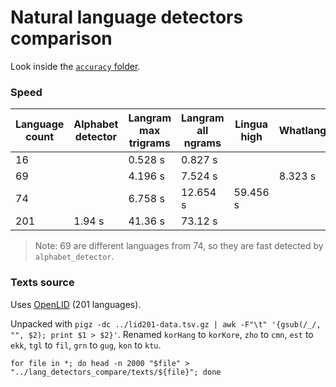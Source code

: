 # Natural language detectors comparison

Look inside the [`accuracy` folder](https://github.com/RoDmitry/lang_detectors_compare/tree/main/accuracy).

### Speed

| Language count | Alphabet detector | Langram max trigrams  | Langram all ngrams | Lingua high | Whatlang | Whichlang |
| --- | ------ | -------- | -------- | -------- | ------- | ------- |
|  16 |        |  0.528 s |  0.827 s |          |         | 0.026 s |
|  69 |        |  4.196 s |  7.524 s |          | 8.323 s |
|  74 |        |  6.758 s | 12.654 s | 59.456 s |
| 201 | 1.94 s | 41.36 s  | 73.12 s  |

> Note: 69 are different languages from 74, so they are fast detected by `alphabet_detector`.

### Texts source

Uses [OpenLID](https://github.com/laurieburchell/open-lid-dataset) (201 languages).

Unpacked with `pigz -dc ../lid201-data.tsv.gz | awk -F"\t" '{gsub(/_/, "", $2); print $1 > $2}'`.
Renamed `korHang` to `korKore`, `zho` to `cmn`, `est` to `ekk`, `tgl` to `fil`, `grn` to `gug`, `kon` to `ktu`.

`for file in *; do head -n 2000 "$file" > "../lang_detectors_compare/texts/${file}"; done`

